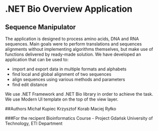 # **.NET Bio Overview Application**
## **Sequence Manipulator**

The application is designed to process amino acids, DNA and RNA sequences.
Main goals were to perform translations and sequences alignments without implementing algorithms themselves, 
but make use of functions delivered by ready-made solution. We have developed an application that can be used to:
- import and export data in multiple formats and alphabets
- find local and global alignment of two sequences
- align sequences using various methods and parameters
- find edit distance

We use .NET Framework and .NET Bio library in order to achieve the task.
We use Modern UI template on the top of the view layer.

##Authors
Michał Kupiec
Krzysztof Korab
Maciej Ryłko

###For the recipent
Bioinformatics Course - Project
Gdańsk University of Technology, ETI Department
